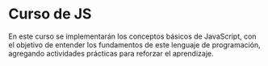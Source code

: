 # Curso de JS

En este curso se implementarán los conceptos básicos de JavaScript, con el objetivo de entender los fundamentos de este lenguaje de programación, agregando actividades prácticas para reforzar el aprendizaje.
